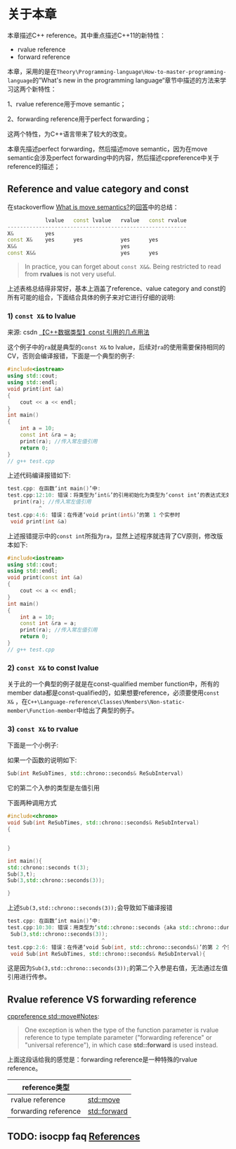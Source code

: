 # 关于本章

本章描述C++ reference。其中重点描述C++11的新特性：

- rvalue reference
- forward reference

本章，采用的是在`Theory\Programming-language\How-to-master-programming-language`的”What's new in the programming language“章节中描述的方法来学习这两个新特性：

1、rvalue reference用于move semantic；

2、forwarding reference用于perfect forwarding；

这两个特性，为C++语言带来了较大的改变。



本章先描述perfect forwarding，然后描述move semantic，因为在move semantic会涉及perfect forwarding中的内容，然后描述cppreference中关于reference的描述；



## Reference and value category and const

在stackoverflow [What is move semantics?](https://stackoverflow.com/questions/3106110/what-is-move-semantics)的[回答](https://stackoverflow.com/a/11540204)中的总结：

```c++
            lvalue   const lvalue   rvalue   const rvalue
---------------------------------------------------------              
X&          yes
const X&    yes      yes            yes      yes
X&&                                 yes
const X&&                           yes      yes
```

> In practice, you can forget about `const X&&`. Being restricted to read from **rvalues** is not very useful.

上述表格总结得非常好，基本上涵盖了reference、value category and const的所有可能的组合，下面结合具体的例子来对它进行仔细的说明:

### 1) `const X&`  to lvalue

来源: csdn [【C++数据类型】const 引用的几点用法](https://blog.csdn.net/hyman_c/article/details/52700094)

这个例子中的`ra`就是典型的`const X&`  to lvalue，后续对`ra`的使用需要保持相同的CV，否则会编译报错，下面是一个典型的例子: 

```C++
#include<iostream>
using std::cout;
using std::endl;
void print(int &a)
{
	cout << a << endl;
}
int main()
{
	int a = 10;
	const int &ra = a;
	print(ra); //传入常左值引用
	return 0;
}
// g++ test.cpp

```

上述代码编译报错如下:

```C++
test.cpp: 在函数‘int main()’中:
test.cpp:12:10: 错误：将类型为‘int&’的引用初始化为类型为‘const int’的表达式无效
  print(ra); //传入常左值引用
          ^
test.cpp:4:6: 错误：在传递‘void print(int&)’的第 1 个实参时
 void print(int &a)

```

上述报错提示中的`const int`所指为`ra`，显然上述程序就违背了CV原则，修改版本如下:

```C++
#include<iostream>
using std::cout;
using std::endl;
void print(const int &a)
{
	cout << a << endl;
}
int main()
{
	int a = 10;
	const int &ra = a;
	print(ra); //传入常左值引用
	return 0;
}
// g++ test.cpp

```

### 2) `const X&` to const lvalue

关于此的一个典型的例子就是在const-qualified member function中，所有的member data都是const-qualified的，如果想要reference，必须要使用`const X&` ，在`C++\Language-reference\Classes\Members\Non-static-member\Function-member`中给出了典型的例子。

### 3) `const X&`  to rvalue

下面是一个小例子: 


如果一个函数的说明如下:

```c++
Sub(int ReSubTimes, std::chrono::seconds& ReSubInterval)
```

它的第二个入参的类型是左值引用

下面两种调用方式

```c++
#include<chrono>
void Sub(int ReSubTimes, std::chrono::seconds& ReSubInterval)
{


}

int main(){
std::chrono::seconds t(3);
Sub(3,t);
Sub(3,std::chrono::seconds(3));

}
```

上述`Sub(3,std::chrono::seconds(3));`会导致如下编译报错

```c++
test.cpp: 在函数‘int main()’中:
test.cpp:10:30: 错误：用类型为‘std::chrono::seconds {aka std::chrono::duration<long int>}’的右值初始化类型为‘std::chrono::seconds& {aka std::chrono::duration<long int>&}’的非常量引用无效
 Sub(3,std::chrono::seconds(3)); 
                              ^
test.cpp:2:6: 错误：在传递‘void Sub(int, std::chrono::seconds&)’的第 2 个实参时
 void Sub(int ReSubTimes, std::chrono::seconds& ReSubInterval){

```

这是因为`Sub(3,std::chrono::seconds(3));`的第二个入参是右值，无法通过左值引用进行传参。





## Rvalue reference VS forwarding reference

[cppreference std::move#Notes](https://en.cppreference.com/w/cpp/utility/move#Notes):

> One exception is when the type of the function parameter is rvalue reference to type template parameter ("forwarding reference" or "universal reference"), in which case **std::forward** is used instead.

上面这段话给我的感觉是：forwarding reference是一种特殊的rvalue reference。

| reference类型        |                                                              |
| -------------------- | ------------------------------------------------------------ |
| rvalue reference     | [std::move](https://en.cppreference.com/w/cpp/utility/move)  |
| forwarding reference | [std::forward](https://en.cppreference.com/w/cpp/utility/forward) |

## TODO: isocpp faq [References](https://isocpp.org/wiki/faq/references) 


